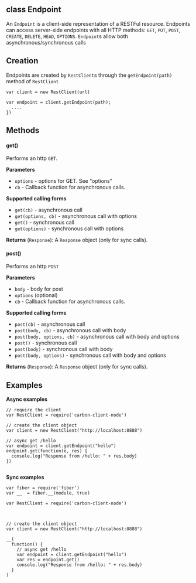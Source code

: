 class Endpoint
----------

An ```Endpoint``` is a client-side representation of a RESTFul resource. Endpoints can access server-side endpoints with all HTTP methods: ```GET```, ```PUT```, ```POST```, ```CREATE```, ```DELETE```, ```HEAD```, ```OPTIONS```.
```Endpoint```s allow both asynchronous/synchronous calls


Creation
----------
Endpoints are created by ```RestClient```s through the ```getEndpoint(path)``` method of ```RestClient```

```node
var client = new RestClient(url)

var endpoint = client.getEndpoint(path);
  ....
})

```



Methods
----------

#### get()

Performs an http ```GET```.

**Parameters**
* ```options``` - options for GET. See "options"
* ```cb``` - Callback function for asynchronous calls.

**Supported calling forms**
* ```get(cb)``` - asynchronous call
* ```get(options, cb)``` - asynchronous call with options
* ```get()``` - synchronous call
* ```get(options)``` - synchronous call with options

**Returns** (```Response```): A ```Response``` object (only for sync calls).


#### post()

Performs an http ```POST```

**Parameters**
* ```body``` - body for post
* ```options``` (optional)
* ```cb``` - Callback function for asynchronous calls.

**Supported calling forms**
* ```post(cb)``` - asynchronous call
* ```post(body, cb)``` - asynchronous call with body
* ```post(body, options, cb)``` - asynchronous call with body and options
* ```post()``` - synchronous call
* ```post(body)``` - synchronous call with body
* ```post(body, options)``` - synchronous call with body and options

**Returns** (```Response```): A ```Response``` object (only for sync calls).

Examples
----------
**Async examples**

```node
// require the client
var RestClient = require('carbon-client-node')

// create the client object
var client = new RestClient("http://localhost:8888")

// async get /hello
var endpoint = client.getEndpoint("hello")
endpoint.get(function(e, res) {
  console.log("Response from /hello: " + res.body)
})


```

**Sync examples**

```node
var fiber = require('fiber')
var __  = fiber.__(module, true)

var RestClient = require('carbon-client-node')



// create the client object
var client = new RestClient("http://localhost:8888")

__(
  function() {
    // async get /hello
    var endpoint = client.getEndpoint("hello")
    var res = endpoint.get()
    console.log("Response from /hello: " + res.body)
  }
)

```


